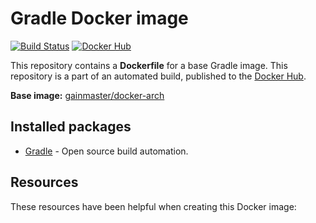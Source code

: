 # Gradle Docker image

[![Build Status](http://ci.hesjevik.im/buildStatus/icon?job=docker-gradle)](http://ci.hesjevik.im/job/docker-gradle/) [![Docker Hub](https://img.shields.io/badge/docker-ready-blue.svg?style=plastic)](https://registry.hub.docker.com/u/gainmaster/gradle/)

This repository contains a **Dockerfile** for a base Gradle image. This repository is a part of an automated build, published to the [Docker Hub][docker_hub_repository].

**Base image:** [gainmaster/docker-arch][docker_hub_base_image]

[docker_hub_repository]: https://registry.hub.docker.com/u/gainmaster/gradle/
[docker_hub_base_image]: https://registry.hub.docker.com/u/gainmaster/archlinux/

## Installed packages

* [Gradle][gradle] - Open source build automation.

[gradle]: https://gradle.org/

## Resources

These resources have been helpful when creating this Docker image:
